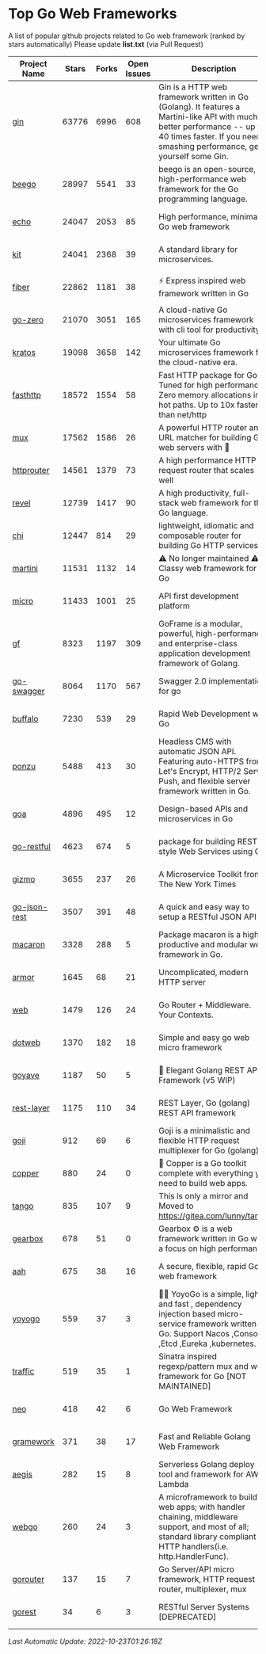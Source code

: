# Top Go Web Frameworks
A list of popular github projects related to Go web framework (ranked by stars automatically)
Please update **list.txt** (via Pull Request)

| Project Name | Stars | Forks | Open Issues | Description | Last Commit |
| ------------ | ----- | ----- | ----------- | ----------- | ----------- |
| [gin](https://github.com/gin-gonic/gin) | 63776 | 6996 | 608 | Gin is a HTTP web framework written in Go (Golang). It features a Martini-like API with much better performance -- up to 40 times faster. If you need smashing performance, get yourself some Gin. | 2022-10-19 16:49:19 |
| [beego](https://github.com/beego/beego) | 28997 | 5541 | 33 | beego is an open-source, high-performance web framework for the Go programming language. | 2022-09-14 08:37:19 |
| [echo](https://github.com/labstack/echo) | 24047 | 2053 | 85 | High performance, minimalist Go web framework | 2022-10-18 08:51:53 |
| [kit](https://github.com/go-kit/kit) | 24041 | 2368 | 39 | A standard library for microservices. | 2022-08-26 00:50:32 |
| [fiber](https://github.com/gofiber/fiber) | 22862 | 1181 | 38 | ⚡️ Express inspired web framework written in Go | 2022-10-21 08:28:31 |
| [go-zero](https://github.com/zeromicro/go-zero) | 21070 | 3051 | 165 | A cloud-native Go microservices framework with cli tool for productivity. | 2022-10-22 15:28:34 |
| [kratos](https://github.com/go-kratos/kratos) | 19098 | 3658 | 142 | Your ultimate Go microservices framework for the cloud-native era. | 2022-10-19 14:37:16 |
| [fasthttp](https://github.com/valyala/fasthttp) | 18572 | 1554 | 58 | Fast HTTP package for Go. Tuned for high performance. Zero memory allocations in hot paths. Up to 10x faster than net/http | 2022-10-22 10:04:46 |
| [mux](https://github.com/gorilla/mux) | 17562 | 1586 | 26 | A powerful HTTP router and URL matcher for building Go web servers with 🦍 | 2022-08-17 20:49:02 |
| [httprouter](https://github.com/julienschmidt/httprouter) | 14561 | 1379 | 73 | A high performance HTTP request router that scales well | 2022-06-03 15:51:59 |
| [revel](https://github.com/revel/revel) | 12739 | 1417 | 90 | A high productivity, full-stack web framework for the Go language. | 2022-04-12 20:53:30 |
| [chi](https://github.com/go-chi/chi) | 12447 | 814 | 29 | lightweight, idiomatic and composable router for building Go HTTP services | 2022-10-18 12:01:24 |
| [martini](https://github.com/go-martini/martini) | 11531 | 1132 | 14 | ⚠️ No longer maintained ⚠️  Classy web framework for Go | 2017-01-21 21:58:54 |
| [micro](https://github.com/micro/micro) | 11433 | 1001 | 25 | API first development platform | 2022-10-21 13:02:27 |
| [gf](https://github.com/gogf/gf) | 8323 | 1197 | 309 | GoFrame is a modular, powerful, high-performance and enterprise-class application development framework of Golang.  | 2022-10-20 11:36:01 |
| [go-swagger](https://github.com/go-swagger/go-swagger) | 8064 | 1170 | 567 | Swagger 2.0 implementation for go | 2022-10-06 03:55:56 |
| [buffalo](https://github.com/gobuffalo/buffalo) | 7230 | 539 | 29 | Rapid Web Development w/ Go | 2022-10-22 01:54:03 |
| [ponzu](https://github.com/ponzu-cms/ponzu) | 5488 | 413 | 30 | Headless CMS with automatic JSON API. Featuring auto-HTTPS from Let's Encrypt, HTTP/2 Server Push, and flexible server framework written in Go. | 2020-01-02 00:14:32 |
| [goa](https://github.com/goadesign/goa) | 4896 | 495 | 12 | Design-based APIs and microservices in Go | 2022-10-22 19:01:20 |
| [go-restful](https://github.com/emicklei/go-restful) | 4623 | 674 | 5 | package for building REST-style Web Services using Go | 2022-10-19 15:23:02 |
| [gizmo](https://github.com/nytimes/gizmo) | 3655 | 237 | 26 | A Microservice Toolkit from The New York Times | 2021-04-30 15:27:05 |
| [go-json-rest](https://github.com/ant0ine/go-json-rest) | 3507 | 391 | 48 | A quick and easy way to setup a RESTful JSON API | 2017-09-13 04:12:08 |
| [macaron](https://github.com/go-macaron/macaron) | 3328 | 288 | 5 | Package macaron is a high productive and modular web framework in Go. | 2022-06-06 01:40:09 |
| [armor](https://github.com/labstack/armor) | 1645 | 68 | 21 | Uncomplicated, modern HTTP server | 2019-08-03 18:10:09 |
| [web](https://github.com/gocraft/web) | 1479 | 126 | 24 | Go Router + Middleware. Your Contexts. | 2019-02-07 15:06:52 |
| [dotweb](https://github.com/devfeel/dotweb) | 1370 | 182 | 18 | Simple and easy go web micro framework | 2022-08-11 09:03:59 |
| [goyave](https://github.com/go-goyave/goyave) | 1187 | 50 | 5 | 🍐 Elegant Golang REST API Framework (v5 WIP) | 2022-10-03 08:45:45 |
| [rest-layer](https://github.com/rs/rest-layer) | 1175 | 110 | 34 | REST Layer, Go (golang) REST API framework | 2021-09-30 23:58:01 |
| [goji](https://github.com/goji/goji) | 912 | 69 | 6 | Goji is a minimalistic and flexible HTTP request multiplexer for Go (golang) | 2019-01-26 23:58:29 |
| [copper](https://github.com/gocopper/copper) | 880 | 24 | 0 | 🚀‏‏‎    ‎‏‏‎‏‏‎‎‎‎‎‎Copper is a Go toolkit complete with everything you need to build web apps. | 2022-07-28 13:15:08 |
| [tango](https://github.com/lunny/tango) | 835 | 107 | 9 | This is only a mirror and Moved to https://gitea.com/lunny/tango | 2019-05-17 03:31:10 |
| [gearbox](https://github.com/gogearbox/gearbox) | 678 | 51 | 0 | Gearbox :gear: is a web framework written in Go with a focus on high performance | 2022-09-21 00:20:37 |
| [aah](https://github.com/go-aah/aah) | 675 | 38 | 16 | A secure, flexible, rapid Go web framework | 2020-09-02 02:31:20 |
| [yoyogo](https://github.com/yoyofx/yoyogo) | 559 | 37 | 3 | 🦄🌈 YoyoGo is a simple, light and fast , dependency injection based micro-service framework written in Go. Support Nacos ,Consoul ,Etcd ,Eureka ,kubernetes. | 2022-09-23 09:31:30 |
| [traffic](https://github.com/gravityblast/traffic) | 519 | 35 | 1 | Sinatra inspired regexp/pattern mux and web framework for Go [NOT MAINTAINED] | 2015-11-26 21:31:07 |
| [neo](https://github.com/ivpusic/neo) | 418 | 42 | 6 | Go Web Framework | 2017-08-14 23:54:31 |
| [gramework](https://github.com/gramework/gramework) | 371 | 38 | 17 | Fast and Reliable Golang Web Framework | 2022-10-02 18:08:25 |
| [aegis](https://github.com/tmaiaroto/aegis) | 282 | 15 | 8 | Serverless Golang deploy tool and framework for AWS Lambda | 2019-07-28 17:59:41 |
| [webgo](https://github.com/bnkamalesh/webgo) | 260 | 24 | 3 | A microframework to build web apps; with handler chaining, middleware support, and most of all; standard library compliant HTTP handlers(i.e. http.HandlerFunc). | 2022-06-19 08:53:25 |
| [gorouter](https://github.com/vardius/gorouter) | 137 | 15 | 7 | Go Server/API micro framework, HTTP request router, multiplexer, mux | 2022-01-16 02:21:58 |
| [gorest](https://github.com/tideland/gorest) | 34 | 6 | 3 | RESTful Server Systems [DEPRECATED] | 2017-11-10 13:00:37 |

*Last Automatic Update: 2022-10-23T01:26:18Z*